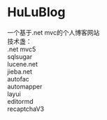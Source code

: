 # HuLuBlog
一个基于.net mvc的个人博客网站  
技术盏：  
.net mvc5  
sqlsugar  
lucene.net  
jieba.net  
autofac  
automapper  
layui  
editormd  
recaptchaV3  
